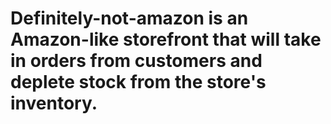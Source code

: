 # Definitely-not-amazon is an Amazon-like storefront that will take in orders from customers and deplete stock from the store's inventory.
